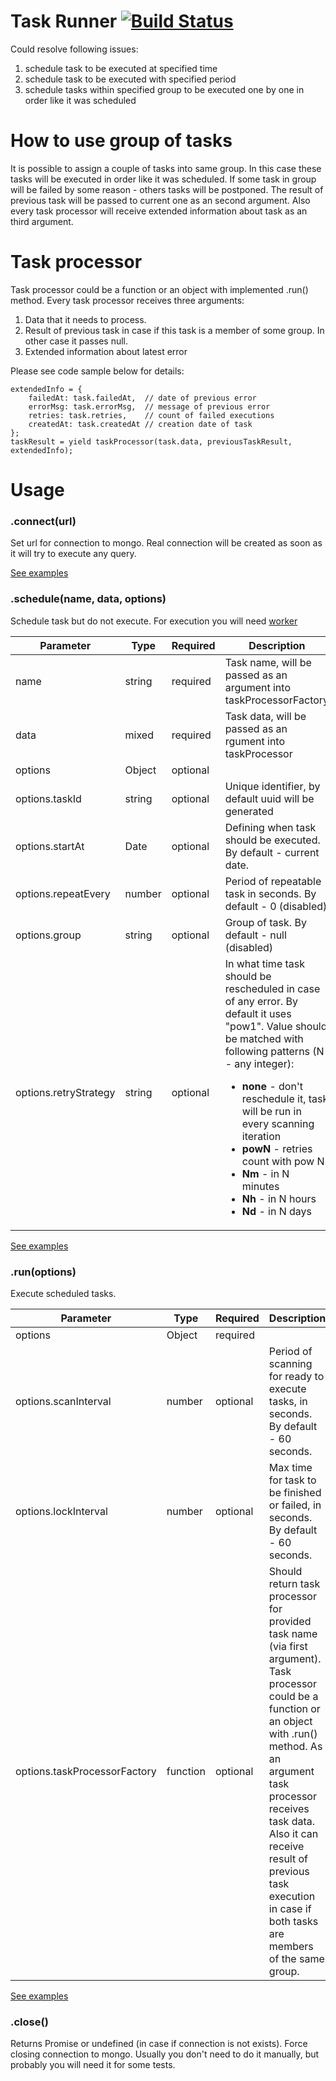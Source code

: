 # Task Runner [![Build Status](https://travis-ci.org/vitali-ausianik/task-runner.svg?branch=master)](https://travis-ci.org/vitali-ausianik/task-runner)
Could resolve following issues:

1. schedule task to be executed at specified time
2. schedule task to be executed with specified period
3. schedule tasks within specified group to be executed one by one in order like it was scheduled

# How to use group of tasks
It is possible to assign a couple of tasks into same group.
In this case these tasks will be executed in order like it was scheduled.
If some task in group will be failed by some reason - others tasks will be postponed.
The result of previous task will be passed to current one as an second argument.
Also every task processor will receive extended information about task as an third argument.

# Task processor
Task processor could be a function or an object with implemented .run() method. Every task processor receives three arguments:

1. Data that it needs to process.
2. Result of previous task in case if this task is a member of some group. In other case it passes null.
3. Extended information about latest error

Please see code sample below for details:
```
extendedInfo = {
    failedAt: task.failedAt,  // date of previous error
    errorMsg: task.errorMsg,  // message of previous error
    retries: task.retries,    // count of failed executions
    createdAt: task.createdAt // creation date of task
};
taskResult = yield taskProcessor(task.data, previousTaskResult, extendedInfo);
```

# Usage
### .connect(url)
Set url for connection to mongo. Real connection will be created as soon as it will try to execute any query.

[See examples](examples/)

### .schedule(name, data, options)
Schedule task but do not execute. For execution you will need [worker](examples/worker.js)

Parameter             | Type   | Required | Description
--------------------- | ------ | -------- | -----------
name                  | string | required | Task name, will be passed as an argument into taskProcessorFactory
data                  | mixed  | required | Task data, will be passed as an rgument into taskProcessor
options               | Object | optional |
options.taskId        | string | optional | Unique identifier, by default uuid will be generated
options.startAt       | Date   | optional | Defining when task should be executed. By default - current date.
options.repeatEvery   | number | optional | Period of repeatable task in seconds. By default - 0 (disabled)
options.group         | string | optional | Group of task. By default - null (disabled)
options.retryStrategy | string | optional | In what time task should be rescheduled in case of any error. By default it uses "pow1". Value should be matched with following patterns (N - any integer):<ul><li><b>none</b> - don't reschedule it, task will be run in every scanning iteration</li><li><b>powN</b> - retries count with pow N</li><li><b>Nm</b> - in N minutes</li><li><b>Nh</b> - in N hours</li><li><b>Nd</b> - in N days</li></ul>

[See examples](examples/scheduler.js)

### .run(options)
Execute scheduled tasks.

Parameter                    | Type     | Required | Description
---------------------------- | -------- | -------- | -----------
options                      | Object   | required |
options.scanInterval         | number   | optional | Period of scanning for ready to execute tasks, in seconds. By default - 60 seconds.
options.lockInterval         | number   | optional | Max time for task to be finished or failed, in seconds. By default - 60 seconds.
options.taskProcessorFactory | function | optional | Should return task processor for provided task name (via first argument). Task processor could be a function or an object with .run() method. As an argument task processor receives task data. Also it can receive result of previous task execution in case if both tasks are members of the same group.

[See examples](examples/worker.js)

### .close()
Returns Promise or undefined (in case if connection is not exists).
Force closing connection to mongo. Usually you don't need to do it manually, but probably you will need it for some tests.
